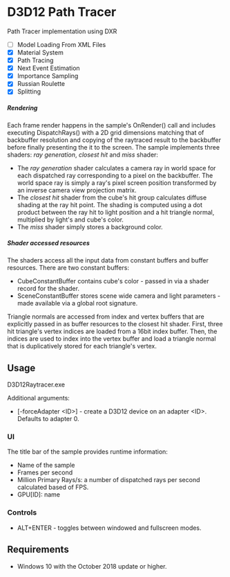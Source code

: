 # D3D12 Path Tracer

Path Tracer implementation using DXR

- [ ] Model Loading From XML Files
- [x] Material System
- [x] Path Tracing
- [x] Next Event Estimation
- [x] Importance Sampling
- [x] Russian Roulette
- [x] Splitting

##### Rendering
Each frame render happens in the sample's OnRender() call and includes executing DispatchRays() with a 2D grid dimensions matching that of backbuffer resolution and copying of the raytraced result to the backbuffer before finally presenting the it to the screen. The sample implements three shaders: *ray generation*, *closest hit* and *miss* shader: 
* The *ray generation* shader calculates a camera ray in world space for each dispatched ray corresponding to a pixel on the backbuffer. The world space ray is simply a ray's pixel screen position transformed by an inverse camera view projection matrix.
* The *closest hit* shader from the cube's hit group calculates diffuse shading at the ray hit point. The shading is computed using a dot product between the ray hit to light position and a hit triangle normal, multiplied by light's and cube's color. 
* The *miss* shader simply stores a background color. 

##### Shader accessed resources
The shaders access all the input data from constant buffers and buffer resources. There are two constant buffers: 
* CubeConstantBuffer contains cube's color - passed in via a shader record for the shader.
* SceneConstantBuffer stores scene wide camera and light parameters - made available via a global root signature.

Triangle normals are accessed from index and vertex buffers that are explicitly passed in as buffer resources to the closest hit shader. First, three hit triangle's vertex indices are loaded from a 16bit index buffer. Then, the indices are used to index into the vertex buffer and load a triangle normal that is duplicatively stored for each triangle's vertex.

## Usage
D3D12Raytracer.exe

Additional arguments:
  * [-forceAdapter \<ID>] - create a D3D12 device on an adapter \<ID>. Defaults to adapter 0.

### UI
The title bar of the sample provides runtime information:
* Name of the sample
* Frames per second
* Million Primary Rays/s: a number of dispatched rays per second calculated based of FPS.
* GPU[ID]: name

### Controls
* ALT+ENTER - toggles between windowed and fullscreen modes.

## Requirements
* Windows 10 with the October 2018 update or higher.
